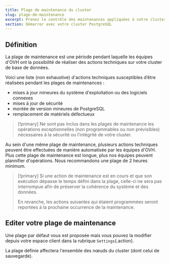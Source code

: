 ```yaml
---
title: Plage de maintenance du cluster
slug: plage-de-maintenance
excerpt: Prenez le contrôle des maintenances appliquées à votre cluster
section: Démarrer avec votre cluster PostgreSQL
---
```


## Définition

La plage de maintenance est une période pendant laquelle les équipes d'OVH ont la possibilité de réaliser des actions techniques sur votre cluster de base de données.

Voici une liste (non exhaustive) d'actions techniques susceptibles d’être réalisées pendant les plages de maintenances :

- mises à jour mineures du système d'exploitation ou des logiciels connexes
- mises à jour de sécurité
- montée de version mineures de PostgreSQL
- remplacement de matériels défectueux

> [!primary]
> Ne sont pas inclus dans les plages de maintenance les opérations exceptionnelles (non programmables ou non prévisibles) nécessaires à la sécurité ou l’intégrité de votre cluster.
>

Au sein d'une même plage de maintenance, plusieurs actions techniques peuvent être effectuées de manière automatisée par les équipes d'OVH. Plus cette plage de maintenance est longue, plus nos équipes peuvent plannifier d'opérations.
Nous recommandons une plage de 2 heures minimum.

> [!primary]
> Si une action de maintenance est en cours et que son exécution dépasse le temps défini dans la plage, celle-ci ne sera pas interrompue afin de préserver la cohérence du système et des données.
>
> En revanche, les actions suivantes qui étaient programmées seront reportées à la prochaine occurrence de la maintenance.
>

## Editer votre plage de maintenance

Une plage par défaut vous est proposée mais vous pouvez la modifier depuis votre espace client dans la rubrique `Settings`{.action}.

La plage définie affectera l'ensemble des nœuds du cluster (dont celui de sauvegarde).
